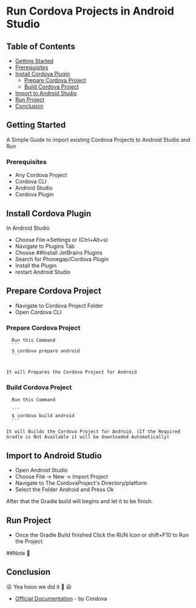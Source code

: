 # Run Cordova Projects in Android Studio

## Table of Contents
  * [Getting Started](#getting-started)
  * [Prerequisites](#prerequisites)
  * [Install Cordova Plugin](#install-cordova-plugin)
      * [Prepare Cordova Project](#prepare-Cordova-Project)
      * [Build Cordova Project](#build-cordova-project)
  * [Import to Android Studio](#import-to-android-studio)
  * [Run Project](#run-project)
  * [Conclusion](#conclusion)

## Getting Started               
  
  A Simple Guide to import existing Cordova Projects to Android Studio and Run 

### Prerequisites

* Any Cordova Project
* Cordova CLI
* Android Studio
* Cordova Plugin

## Install Cordova Plugin

In Android Studio 

   * Choose File->Settings or (Ctrl+Alt+s) 
   * Navigate to Plugins Tab
   * Choose ##Install JetBrains Plugins
   * Search for Phonegap/Cordova Plugin
   * Install the Plugin
   * restart Android Studio

## Prepare Cordova Project
   
   * Navigate to Cordova Project Folder
   * Open Cordova CLI
   
   ### Prepare Cordova Project

      Run this Command 
      ```
      $ cordova prepare android
      ```
      
   
    It will Prepares the Cordova Project for Android

   
   ### Build Cordova Project

      Run this Command 

      ```
      $ cordova build android
      ```

    It will Builds the Cordova Project for Android. (If the Required Gradle is Not Available it will be downloaded Automatically)


## Import to Android Studio

   * Open Android Studio
   * Choose File -> New -> Import Project
   * Navigate to The CordovaProject's Directory/platform
   * Select the Folder Android and Press Ok

   After that the Gradle build will begins and let it to be finish. 

## Run Project

   * Once the Gradle Build finished Click the RUN Icon or shift+F10 to Run the Project

  ##Note :no_entry_sign: 

## Conclusion
   
   :astonished: Yea hooo we did it  :raised_hands:  :smiley: 

* [Official Documentation](https://cordova.apache.org/docs/en/latest/guide/platforms/android/#opening-a-project-in-android-studio) - by Cordova

